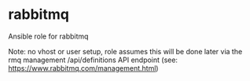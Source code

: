 # rabbitmq
Ansible role for rabbitmq

Note: no vhost or user setup, role assumes this will be done later via the rmq management /api/definitions API endpoint (see: https://www.rabbitmq.com/management.html)
